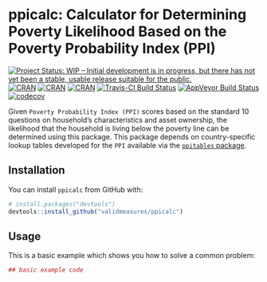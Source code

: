 
<!-- README.md is generated from README.Rmd. Please edit that file -->

# ppicalc: Calculator for Determining Poverty Likelihood Based on the Poverty Probability Index (PPI)

[![Project Status: WIP – Initial development is in progress, but there
has not yet been a stable, usable release suitable for the
public.](http://www.repostatus.org/badges/latest/wip.svg)](http://www.repostatus.org/#wip)
[![CRAN](https://img.shields.io/cran/v/ppicalc.svg)](https://CRAN.R-project.org/package=ppicalc)
[![CRAN](https://img.shields.io/cran/l/ppicalc.svg)](https://github.com/ernestguevarra/ppicalc/blob/master/LICENSE.md)
[![CRAN](http://cranlogs.r-pkg.org/badges/ppicalc)](https://CRAN.R-project.org/package=ppicalc)
[![Travis-CI Build
Status](https://travis-ci.org/ernestguevarra/ppicalc.svg?branch=master)](https://travis-ci.org/ernestguevarra/ppicalc)
[![AppVeyor Build
Status](https://ci.appveyor.com/api/projects/status/github/ernestguevarra/ppicalc?branch=master&svg=true)](https://ci.appveyor.com/project/ernestguevarra/ppicalc)
[![codecov](https://codecov.io/gh/ernestguevarra/ppicalc/branch/master/graph/badge.svg)](https://codecov.io/gh/ernestguevarra/ppicalc)

Given `Poverty Probability Index (PPI)` scores based on the standard 10
questions on household’s characteristics and asset ownership, the
likelihood that the household is living below the poverty line can be
determined using this package. This package depends on country-specific
lookup tables developed for the `PPI` available via the [`ppitables`
package](https://github.com/validmeasures/ppitables).

## Installation

You can install `ppicalc` from GitHub with:

``` r
# install.packages("devtools")
devtools::install_github("validmeasures/ppicalc")
```

## Usage

This is a basic example which shows you how to solve a common problem:

``` r
## basic example code
```
